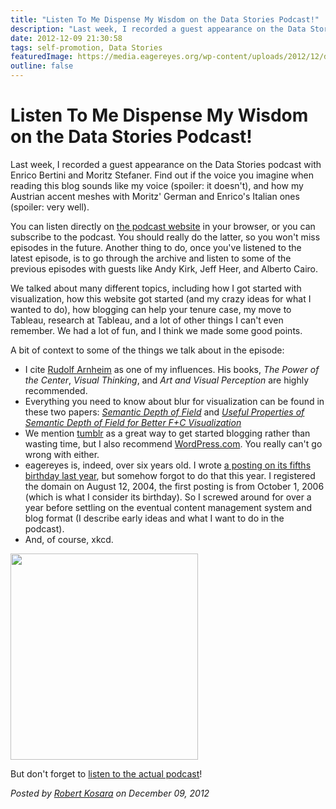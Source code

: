 ```yaml
---
title: "Listen To Me Dispense My Wisdom on the Data Stories Podcast!"
description: "Last week, I recorded a guest appearance on the Data Stories podcast with Enrico Bertini and Moritz Stefaner. Find out if the voice you imagine when reading this blog sounds like my voice (spoiler: it doesn't), and how my Austrian accent meshes with Moritz' German and Enrico's Italian ones (spoiler: very well)."
date: 2012-12-09 21:30:58
tags: self-promotion, Data Stories
featuredImage: https://media.eagereyes.org/wp-content/uploads/2012/12/duty_calls.png
outline: false
---
```


# Listen To Me Dispense My Wisdom on the Data Stories Podcast!

Last week, I recorded a guest appearance on the Data Stories podcast with Enrico Bertini and Moritz Stefaner. Find out if the voice you imagine when reading this blog sounds like my voice (spoiler: it doesn't), and how my Austrian accent meshes with Moritz' German and Enrico's Italian ones (spoiler: very well).

You can listen directly on <a href="http://datastori.es/episode-15-with-robert-kosara/">the podcast website</a> in your browser, or you can subscribe to the podcast. You should really do the latter, so you won't miss episodes in the future. Another thing to do, once you've listened to the latest episode, is to go through the archive and listen to some of the previous episodes with guests like Andy Kirk, Jeff Heer, and Alberto Cairo.

We talked about many different topics, including how I got started with visualization, how this website got started (and my crazy ideas for what I wanted to do), how blogging can help your tenure case, my move to Tableau, research at Tableau, and a lot of other things I can't even remember. We had a lot of fun, and I think we made some good points.

A bit of context to some of the things we talk about in the episode:

<ul>
    <li>I cite <a href="http://en.wikipedia.org/wiki/Rudolf_Arnheim">Rudolf Arnheim</a> as one of my influences. His books, <em>The Power of the Center</em>, <em>Visual Thinking</em>, and <em>Art and Visual Perception</em> are highly recommended.</li>
    <li>Everything you need to know about blur for visualization can be found in these two papers: <a href="/publications/Kosara_InfoVis_2001.html"><em>Semantic Depth of Field</em></a> and <em><a href="/publications/Kosara_VisSym_2002.html">Useful Properties of Semantic Depth of Field for Better F+C Visualization</a></em></li>
    <li>We mention <a href="http://www.tumblr.com/">tumblr</a> as a great way to get started blogging rather than wasting time, but I also recommend <a href="http://wordpress.com">WordPress.com</a>. You really can't go wrong with either.</li>
    <li>eagereyes is, indeed, over six years old. I wrote <a title="Five Years of EagerEyes" href="/blog/2011/five-years-of-eagereyes">a posting on its fifths birthday last year</a>, but somehow forgot to do that this year. I registered the domain on August 12, 2004, the first posting is from October 1, 2006 (which is what I consider its birthday). So I screwed around for over a year before settling on the eventual content management system and blog format (I describe early ideas and what I want to do in the podcast).</li>
    <li>And, of course, xkcd.</li>
</ul>

<a href="http://xkcd.com/386/"><img class="aligncenter size-full wp-image-2107" title="xkcd: Duty Calls" alt="" src="https://media.eagereyes.org/wp-content/uploads/2012/12/duty_calls.png" width="300" height="330" /></a>

But don't forget to <a href="http://datastori.es/episode-15-with-robert-kosara/">listen to the actual podcast</a>!


_Posted by <a href="/about">Robert Kosara</a> on December 09, 2012_


